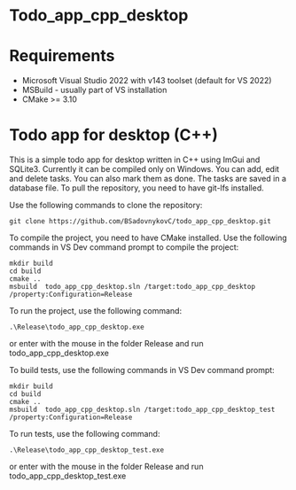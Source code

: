 Todo_app_cpp_desktop
=====================
# Requirements
- Microsoft Visual Studio 2022 with v143 toolset (default for VS 2022)
- MSBuild - usually part of VS installation
- CMake >= 3.10

# Todo app for desktop (C++)
This is a simple todo app for desktop written in C++ using ImGui and SQLite3. Currently it can be compiled only on Windows.
You can add, edit and delete tasks. You can also mark them as done. The tasks are saved in a database file.
To pull the repository, you need to have git-lfs installed.

Use the following commands to clone the repository:
```
git clone https://github.com/BSadovnykovC/todo_app_cpp_desktop.git
```

To compile the project, you need to have CMake installed. Use the following commands in VS Dev command prompt to compile the project:
```
mkdir build
cd build
cmake ..
msbuild  todo_app_cpp_desktop.sln /target:todo_app_cpp_desktop /property:Configuration=Release
```
To run the project, use the following command:
```
.\Release\todo_app_cpp_desktop.exe
```


or enter with the mouse in the folder Release and run todo_app_cpp_desktop.exe

To build tests, use the following commands in VS Dev command prompt:
```
mkdir build
cd build
cmake ..
msbuild  todo_app_cpp_desktop.sln /target:todo_app_cpp_desktop_test /property:Configuration=Release
```
To run tests, use the following command:
```
.\Release\todo_app_cpp_desktop_test.exe
```

or enter with the mouse in the folder Release and run todo_app_cpp_desktop_test.exe
